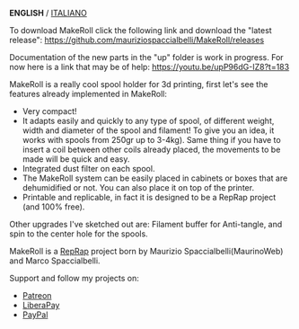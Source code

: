 **ENGLISH** / [ITALIANO](README(IT).md)

To download MakeRoll click the following link and download the "latest release": https://github.com/mauriziospaccialbelli/MakeRoll/releases

Documentation of the new parts in the "up" folder is work in progress. For now here is a link that may be of help: https://youtu.be/upP96dG-IZ8?t=183

MakeRoll is a really cool spool holder for 3d printing, first let's see the features already implemented in MakeRoll:

- Very compact!
- It adapts easily and quickly to any type of spool, of different weight, width and diameter of the spool and filament! To give you an idea, it works with spools from 250gr up to 3-4kg). Same thing if you have to insert a coil between other coils already placed, the movements to be made will be quick and easy.
- Integrated dust filter on each spool.
- The MakeRoll system can be easily placed in cabinets or boxes that are dehumidified or not. You can also place it on top of the printer.
- Printable and replicable, in fact it is designed to be a RepRap project (and 100% free).

Other upgrades I've sketched out are: Filament buffer for Anti-tangle, and spin to the center hole for the spools.

MakeRoll is a [RepRap](http://reprap.org/wiki/MakeRoll) project born by Maurizio Spaccialbelli(MaurinoWeb) and Marco Spaccialbelli.

Support and follow my projects on:
- [Patreon](https://www.patreon.com/mauriziospaccialbelli)
- [LiberaPay](https://liberapay.com/MaurizioSpaccialbelli/)
- [PayPal](https://www.paypal.com/paypalme/mauriziospacciabelli/)
